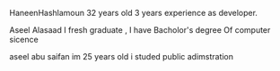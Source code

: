 HaneenHashlamoun 32 years old 3 years experience as developer.

Aseel Alasaad I fresh graduate , I have Bacholor's degree Of computer sicence 

aseel abu saifan im 25 years old   i studed public adimstration 
